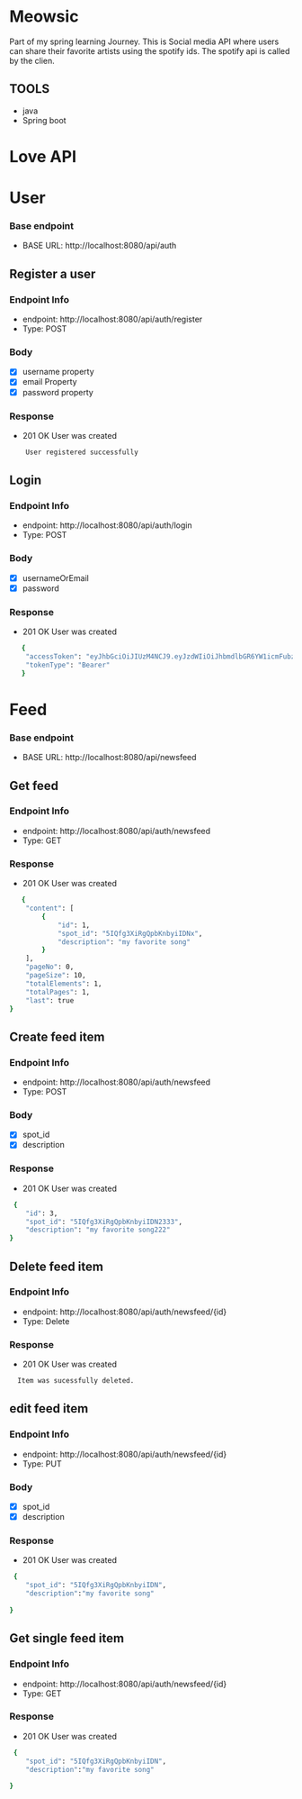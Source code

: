 # Meowsic
Part of my spring learning Journey. This is Social media API where users can share their favorite artists using the spotify ids. The spotify api is called by the clien.


## TOOLS 
- java
- Spring boot

# Love API 

# User

### Base endpoint 
- BASE URL: http://localhost:8080/api/auth

## Register a user 

### Endpoint Info
  - endpoint: http://localhost:8080/api/auth/register
  - Type: POST

### Body
- [x] username property 
- [x] email Property 
- [x] password property

### Response
- 201 OK User was created
```bash
    User registered successfully
```

## Login 

### Endpoint Info
  - endpoint: http://localhost:8080/api/auth/login
  - Type: POST

### Body
- [x] usernameOrEmail
- [x] password

### Response
- 201 OK User was created
```bash
   {
    "accessToken": "eyJhbGciOiJIUzM4NCJ9.eyJzdWIiOiJhbmdlbGR6YW1icmFubzk5QGdtYWlsLmNvbSIsImlhdCI6MTY4NzQ2ODQzNywiZXhwIjoxNjg4MDczMjM3fQ.53Qae9t8_5IKMN8F0Dk6Q1QUSwNthgvIjSy_Q4C5KyENz0Oy1G6LnsVqMJfCVN-c",
    "tokenType": "Bearer"
   }
```

# Feed 

### Base endpoint 
- BASE URL: http://localhost:8080/api/newsfeed

## Get feed

### Endpoint Info
  - endpoint: http://localhost:8080/api/auth/newsfeed
  - Type: GET


### Response
- 201 OK User was created
```bash
   {
    "content": [
        {
            "id": 1,
            "spot_id": "5IQfg3XiRgQpbKnbyiIDNx",
            "description": "my favorite song"
        }
    ],
    "pageNo": 0,
    "pageSize": 10,
    "totalElements": 1,
    "totalPages": 1,
    "last": true
}
```

## Create feed item

### Endpoint Info
  - endpoint: http://localhost:8080/api/auth/newsfeed
  - Type: POST
    
### Body
- [x] spot_id
- [x] description

### Response
- 201 OK User was created
```bash
 {
    "id": 3,
    "spot_id": "5IQfg3XiRgQpbKnbyiIDN2333",
    "description": "my favorite song222"
}
```

## Delete feed item

### Endpoint Info
  - endpoint: http://localhost:8080/api/auth/newsfeed/{id}
  - Type: Delete
    
### Response
- 201 OK User was created
```bash
  Item was sucessfully deleted. 
```

## edit feed item

### Endpoint Info
  - endpoint: http://localhost:8080/api/auth/newsfeed/{id}
  - Type: PUT

### Body
- [x] spot_id
- [x] description
    
### Response
- 201 OK User was created
```bash
 {
    "spot_id": "5IQfg3XiRgQpbKnbyiIDN", 
    "description":"my favorite song"
   
}
```

## Get single feed item
### Endpoint Info
  - endpoint: http://localhost:8080/api/auth/newsfeed/{id}
  - Type: GET

### Response
- 201 OK User was created
```bash
 {
    "spot_id": "5IQfg3XiRgQpbKnbyiIDN", 
    "description":"my favorite song"
   
}
```











